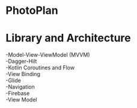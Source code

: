 # PhotoPlan

# Library and Architecture
-Model-View-ViewModel (MVVM) </br>
-Dagger-Hilt </br>
-Kotlin Coroutines and Flow </br>
-View Binding </br>
-Glide </br> 
-Navigation </br>
-Firebase </br>
-View Model </br>
